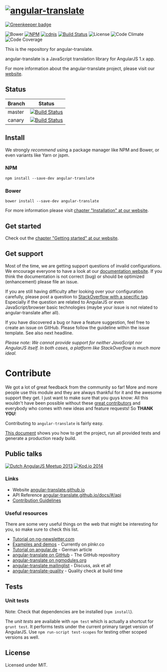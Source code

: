 # [![angular-translate](https://raw.github.com/angular-translate/angular-translate/canary/identity/logo/angular-translate-alternative/angular-translate_alternative_medium2.png)](http://angular-translate.github.io)

[![Greenkeeper badge](https://badges.greenkeeper.io/angular-translate/angular-translate.svg)](https://greenkeeper.io/)

![Bower](https://img.shields.io/bower/v/angular-translate.svg) [![NPM](https://img.shields.io/npm/v/angular-translate.svg)](https://www.npmjs.com/package/angular-translate) [![cdnjs](https://img.shields.io/cdnjs/v/angular-translate.svg)](https://cdnjs.com/libraries/angular-translate) [![Build Status](https://img.shields.io/travis/angular-translate/angular-translate.svg)](https://travis-ci.org/angular-translate/angular-translate) ![License](https://img.shields.io/npm/l/angular-translate.svg) ![Code Climate](https://img.shields.io/codeclimate/github/angular-translate/angular-translate.svg) ![Code Coverage](https://img.shields.io/codeclimate/coverage/github/angular-translate/angular-translate.svg)

This is the repository for angular-translate.

angular-translate is a JavaScript translation library for AngularJS 1.x app.

For more information about the angular-translate project, please visit our [website](https://angular-translate.github.io).

## Status
| Branch        | Status         |
| ------------- |:-------------:|
| master        | [![Build Status](https://travis-ci.org/angular-translate/angular-translate.svg?branch=master)](https://travis-ci.org/angular-translate/angular-translate) |
| canary        |[![Build Status](https://travis-ci.org/angular-translate/angular-translate.svg?branch=canary)](https://travis-ci.org/angular-translate/angular-translate)     |

## Install
We strongly *recommend* using a package manager like NPM and Bower, or even variants like Yarn or jspm.

### NPM
```
npm install --save-dev angular-translate
```

### Bower
```
bower install --save-dev angular-translate
```

For more information please visit [chapter "Installation" at our website](https://angular-translate.github.io/docs/#/guide/00_installation).

## Get started
Check out the [chapter "Getting started" at our website](https://angular-translate.github.io/docs/#/guide/02_getting-started).

## Get support
Most of the time, we are getting support questions of invalid configurations. We encourage everyone to have a look at our [documentation website](https://angular-translate.github.io/docs/#/guide). If you think the documentation is not correct (bug) or should be optimized (enhancement) please file an issue.

If you are still having difficulty after looking over your configuration carefully, please post a question to [StackOverflow with a specific tag](http://stackoverflow.com/questions/tagged/angular-translate). Especially if the question are related to AngularJS or even JavaScript/browser basic technologies (maybe your issue is not related to angular-translate after all).

If you have discovered a bug or have a feature suggestion, feel free to create an issue on GitHub. Please follow the guideline within the issue template. See also next headline.

*Please note: We cannot provide support for neither JavaScript nor AngularJS itself. In both cases, a platform like StackOverflow is much more ideal.*

# Contribute
We got a lot of great feedback from the community so far! More and more people
use this module and they are always thankful for it and the awesome support they
get. I just want to make sure that you guys know: All this wouldn't have been
possible without these [great contributors](https://github.com/angular-translate/angular-translate/contributors)
and everybody who comes with new ideas and feature requests! So **THANK YOU**!

Contributing to <code>angular-translate</code> is fairly easy.

[This document](CONTRIBUTING.md) shows you how to
get the project, run all provided tests and generate a production ready build.


## Public talks
[![Dutch AngularJS Meetup 2013](presentation.png)](https://www.youtube.com/watch?v=9CWifOK_Wi8)
[![Kod.io 2014](presentation2.png)](https://www.youtube.com/watch?v=C7xqaExvaQ4)

### Links
* Website [angular-translate.github.io](https://angular-translate.github.io/)
* API Reference [angular-translate.github.io/docs/#/api](https://angular-translate.github.io/docs/#/api)
* [Contribution Guidelines](https://github.com/angular-translate/angular-translate/blob/master/CONTRIBUTING.md)

### Useful resources
There are some very useful things on the web that might be interesting for you,
so make sure to check this list.

- [Tutorial on ng-newsletter.com](http://ng-newsletter.com/posts/angular-translate.html)
- [Examples and demos](https://github.com/angular-translate/angular-translate/wiki/Demos) - Currently on plnkr.co
- [Tutorial on angular.de](http://angular.de/artikel/angularjs-i18n-ng-translate) - German article
- [angular-translate on GitHub](https://github.com/angular-translate/angular-translate) - The GitHub repository
- [angular-translate on ngmodules.org](http://ngmodules.org/modules/angular-translate)
- [angular-translate mailinglist](https://groups.google.com/forum/#!forum/angular-translate) - Discuss, ask et al!
- [angular-translate-quality](https://www.npmjs.com/package/angular-translate-quality) - Quality check at build time

## Tests

### Unit tests

Note: Check that dependencies are be installed (`npm install`).

The *unit tests* are available with `npm test` which is actually a shortcut for `grunt test`. It performs tests under the current primary target version of AngularJS. Use `npm run-script test-scopes` for testing other scoped versions as well.

## License

Licensed under MIT.
